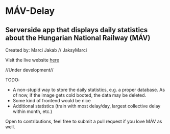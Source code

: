 # MÁV-Delay
## Serverside app that displays daily statistics about the Hungarian National Railway (MÁV)

Created by: Marci Jakab // JaksyMarci

Visit the live website [here](https://data-centaur-395912.ey.r.appspot.com/)

//Under development//

TODO:

* A non-stupid way to store the daily statistics, e.g. a proper database. As of now, if the image gets cold booted, the data may be deleted.
* Some kind of frontend would be nice
* Additional statistics (train with most delay/day, largest collective delay within month, etc.)

Open to contributions, feel free to submit a pull request if you love MÁV as well.
